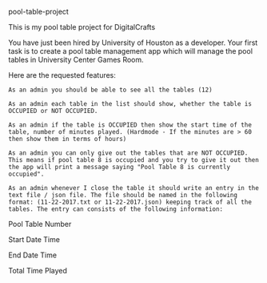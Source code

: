 pool-table-project

This is my pool table project for DigitalCrafts

You have just been hired by University of Houston as a developer. Your first task is to create a pool table management app which will manage the pool tables in University Center Games Room.

Here are the requested features:

    As an admin you should be able to see all the tables (12)

    As an admin each table in the list should show, whether the table is OCCUPIED or NOT OCCUPIED.

    As an admin if the table is OCCUPIED then show the start time of the table, number of minutes played. (Hardmode - If the minutes are > 60 then show them in terms of hours)

    As an admin you can only give out the tables that are NOT OCCUPIED. This means if pool table 8 is occupied and you try to give it out then the app will print a message saying "Pool Table 8 is currently occupied".

    As an admin whenever I close the table it should write an entry in the text file / json file. The file should be named in the following format: (11-22-2017.txt or 11-22-2017.json) keeping track of all the tables. The entry can consists of the following information:

Pool Table Number

Start Date Time

End Date Time

Total Time Played

